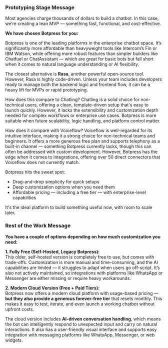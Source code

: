 ### Prototyping Stage Message

Most agencies charge thousands of dollars to build a chatbot. In this case, we’re creating a lean MVP — something fast, functional, and cost-effective.

**We have chosen Botpress for you:**

Botpress is one of the leading platforms in the enterprise chatbot space. It’s significantly more affordable than heavyweight tools like Intercom’s Fin or IBM Watson, while offering more robust features than simpler builders like Chatfuel or ChatAssistant — which are great for basic bots but fall short when it comes to natural language understanding or AI flexibility.

The closest alternative is **Rasa**, another powerful open-source tool. However, Rasa is highly code-driven. Unless your team includes developers ready to manage both the backend logic and frontend flow, it can be a heavy lift for MVPs or rapid prototyping.

How does this compare to Chatling? Chatling is a solid choice for non-technical users, offering a clean, template-driven setup that's easy to launch quickly. However, it lacks the extensibility and customization depth needed for complex workflows or enterprise use cases. Botpress is more suitable when future scalability, logic handling, and platform control matter.

How does it compare with Voiceflow? Voiceflow is well-regarded for its intuitive interface, making it a strong choice for non-technical teams and beginners. It offers a more generous free plan and supports telephony as a built-in channel — something Botpress currently lacks, though this can often be addressed with custom development. However, Botpress has the edge when it comes to integrations, offering over 50 direct connectors that Voiceflow does not currently match.

Botpress hits the sweet spot:
- Drag-and-drop simplicity for quick setups
- Deep customization options when you need them
- Affordable pricing — including a free tier — with enterprise-level capabilities

It's the ideal platform to build something useful now, with room to scale later.

### Rest of the Work Message

**You have a couple of options depending on how much customization you need:**

**1. Fully Free (Self-Hosted, Legacy Botpress):**  
This older, self-hosted version is completely free to use, but comes with trade-offs. Customization is more manual and time-consuming, and the AI capabilities are limited — it struggles to adapt when users go off-script. It’s also not actively maintained, so integrations with platforms like WhatsApp or Messenger are either missing or require heavy workarounds.

**2. Modern Cloud Version (Free + Paid Tiers):**  
Botpress now offers a modern cloud platform with usage-based pricing — **but they also provide a generous forever-free tier** that resets monthly. This makes it easy to test, iterate, and even launch a working chatbot without upfront costs.

The cloud version includes **AI-driven conversation handling**, which means the bot can intelligently respond to unexpected input and carry on natural interactions. It also has a user-friendly visual interface and supports easy integration with messaging platforms like WhatsApp, Messenger, or web widgets.
